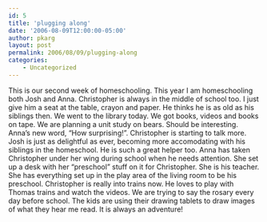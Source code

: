 ```yaml
---
id: 5
title: 'plugging along'
date: '2006-08-09T12:00:00-05:00'
author: pkarg
layout: post
permalink: 2006/08/09/plugging-along
categories:
    - Uncategorized
---
```


This is our second week of homeschooling. This year I am homeschooling both Josh and Anna. Christopher is always in the middle of school too. I just give him a seat at the table, crayon and paper. He thinks he is as old as his siblings then. We went to the library today. We got books, videos and books on tape. We are planning a unit study on bears. Should be interesting. Anna’s new word, “How surprising!”. Christopher is starting to talk more. Josh is just as delightful as ever, becoming more accomodating with his siblings in the homeschool. He is such a great helper too. Anna has taken Christopher under her wing during school when he needs attention. She set up a desk with her “preschool” stuff on it for Christopher. She is his teacher. She has everything set up in the play area of the living room to be his preschool. Christopher is really into trains now. He loves to play with Thomas trains and watch the videos. We are trying to say the rosary every day before school. The kids are using their drawing tablets to draw images of what they hear me read. It is always an adventure!